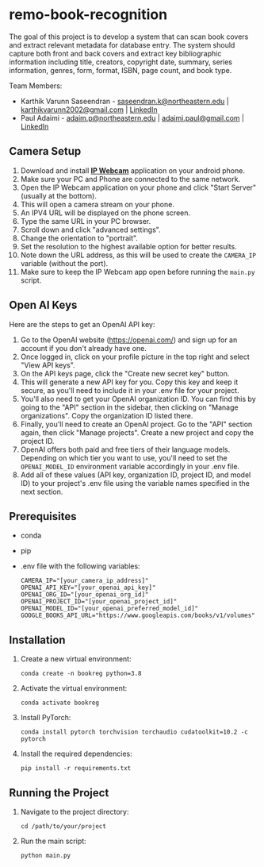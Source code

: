 # remo-book-recognition

The goal of this project is to develop a system that can scan book covers and extract relevant metadata for database entry. The system should capture both front and back covers and extract key bibliographic information including title, creators, copyright date, summary, series information, genres, form, format, ISBN, page count, and book type.

Team Members:  
- Karthik Varunn Saseendran - saseendran.k@northeastern.edu | karthikvarunn2002@gmail.com | [LinkedIn](https://www.linkedin.com/in/karthikvarunn/)
- Paul Adaimi - adaim.p@northeastern.edu | adaimi.paul@gmail.com | [LinkedIn](https://www.linkedin.com/in/paul-adaimi-aa5b76172/)

## Camera Setup

1. Download and install [**IP Webcam**](https://play.google.com/store/apps/details?id=com.pas.webcam&hl=en) application on your android phone.
2. Make sure your PC and Phone are connected to the same network.
3. Open the IP Webcam application on your phone and click "Start Server" (usually at the bottom).
4. This will open a camera stream on your phone.
5. An IPV4 URL will be displayed on the phone screen.
6. Type the same URL in your PC browser.
7. Scroll down and click "advanced settings".
8. Change the orientation to "portrait".
9. Set the resolution to the highest available option for better results.
10. Note down the URL address, as this will be used to create the `CAMERA_IP` variable (without the port).
11. Make sure to keep the IP Webcam app open before running the `main.py` script.

## Open AI Keys
Here are the steps to get an OpenAI API key:

1. Go to the OpenAI website (https://openai.com/) and sign up for an account if you don't already have one.
2. Once logged in, click on your profile picture in the top right and select "View API keys". 
3. On the API keys page, click the "Create new secret key" button.
4. This will generate a new API key for you. Copy this key and keep it secure, as you'll need to include it in your .env file for your project.
5. You'll also need to get your OpenAI organization ID. You can find this by going to the "API" section in the sidebar, then clicking on "Manage organizations". Copy the organization ID listed there.
6. Finally, you'll need to create an OpenAI project. Go to the "API" section again, then click "Manage projects". Create a new project and copy the project ID.
7. OpenAI offers both paid and free tiers of their language models. Depending on which tier you want to use, you'll need to set the `OPENAI_MODEL_ID` environment variable accordingly in your .env file.
8. Add all of these values (API key, organization ID, project ID, and model ID) to your project's .env file using the variable names specified in the next section.

## Prerequisites

- conda
- pip
- .env file with the following variables:

  ```
  CAMERA_IP="[your_camera_ip_address]"
  OPENAI_API_KEY="[your_openai_api_key]"
  OPENAI_ORG_ID="[your_openai_org_id]"
  OPENAI_PROJECT_ID="[your_openai_project_id]"
  OPENAI_MODEL_ID="[your_openai_preferred_model_id]"
  GOOGLE_BOOKS_API_URL="https://www.googleapis.com/books/v1/volumes"
  ```

## Installation

1. Create a new virtual environment:
   ```
   conda create -n bookreg python=3.8
   ```
2. Activate the virtual environment:
     ```
     conda activate bookreg
     ```
3. Install PyTorch:
     ```
    conda install pytorch torchvision torchaudio cudatoolkit=10.2 -c pytorch
     ```
4. Install the required dependencies:
   ```
   pip install -r requirements.txt
   ```

## Running the Project

1. Navigate to the project directory:
   ```
   cd /path/to/your/project
   ```
2. Run the main script:
   ```
   python main.py
   ```
